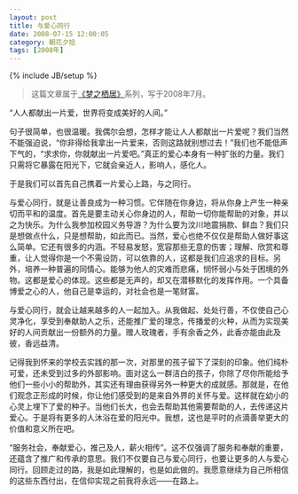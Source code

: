 ```yaml
---
layout: post
title: 与爱心同行
date: 2008-07-15 12:00:05
category: 朝花夕拾
tags: [2008年]
---
```

{% include JB/setup %}

> 这篇文章属于[《梦之栖居》](/posts/where-the-dreams-reside/)系列，写于2008年7月。

<!--more-->

“人人都献出一片爱，世界将变成美好的人间。”

句子很简单，也很温暖。我偶尔会想，怎样才能让人人都献出一片爱呢？我们当然不能强迫说，“你非得给我拿出一片爱来，否则这路就别想过去！”我们也不能低声下气的，“求求你，你就献出一片爱吧。”真正的爱心本身有一种扩张的力量。我们只需将它暴露在阳光下，它就会亲近人，影响人，感化人。

于是我们可以首先自己携着一片爱心上路，与之同行。

与爱心同行，就是让善良成为一种习惯。它伴随在你身边，将从你身上产生一种亲切而平和的温度。首先是要主动关心你身边的人，帮助一切你能帮助的对象，并以之为快乐。为什么我参加校园义务导游？为什么要为汶川地震捐款、鲜血？我们只是想做点什么，只是想帮助，如此而已。当然，爱心也绝不仅仅是帮助人做好事这么简单。它还有很多的内涵。不轻易发怒，宽容那些无意的伤害；理解、欣赏和尊重，让人觉得你是一个不需设防，可以依靠的人，这都是我们应追求的目标。另外，培养一种普遍的同情心。能够为他人的灾难而悲痛，悯怀弱小与处于困境的外物。这都是爱心的体现。这些都是无声的，却又在潜移默化的发挥作用。一个具备博爱之心的人，他自己是幸运的，对社会也是一笔财富。

与爱心同行，就会让越来越多的人一起加入。从我做起、处处行善，不仅使自己心灵净化，享受到奉献助人之乐，还能推广爱的理念，传播爱的火种，从而为实现美好的人间贡献出一份额外的力量。赠人玫瑰者，手有余香之外，此香亦能由此及彼，香远益清。

记得我到怀来的学校去实践的那一次，对那里的孩子留下了深刻的印象。他们纯朴可爱，还未受到过多的外部影响。面对这么一群洁白的孩子，你除了尽你所能给予他们一些小小的帮助外，其实还有理由获得另外一种更大的成就感。那就是，在他们观念正形成的时候，你让他们感受到的是来自外界的关怀与爱。这样就在幼小的心灵上埋下了爱的种子。当他们长大，也会去帮助其他需要帮助的人，去传递这片爱心。于是将有更多的人沐浴在爱的阳光中。我想，这也是平时的点滴善举更大的价值和意义所在吧。

“服务社会，奉献爱心，推己及人，薪火相传”。这不仅强调了服务和奉献的重要，还蕴含了推广和传承的意思。我们不仅要自己与爱心同行，也要让更多的人与爱心同行。回顾走过的路，我是如此理解的，也是如此做的。我愿意继续为自己所相信的这些东西付出，在信仰实现之前我将永远——在路上。
